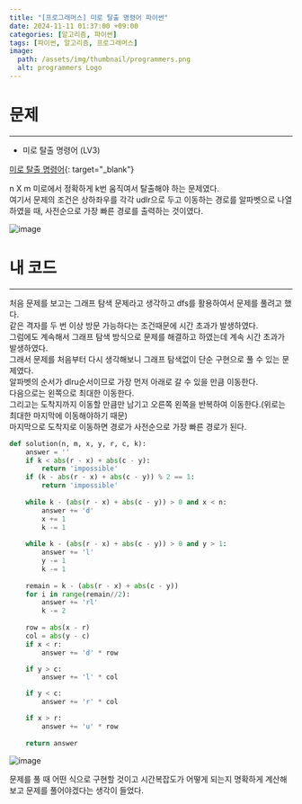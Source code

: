 ```yaml
---
title: "[프로그래머스] 미로 탈출 명령어 파이썬"
date: 2024-11-11 01:37:00 +09:00
categories: [알고리즘, 파이썬]
tags: [파이썬, 알고리즘, 프로그래머스]
image:
  path: /assets/img/thumbnail/programmers.png
  alt: programmers Logo
---
```

# 문제
---
- 미로 탈출 명령어 (LV3)

[미로 탈출 명령어](https://school.programmers.co.kr/learn/courses/30/lessons/150365){: target="_blank"}

n X m 미로에서 정확하게 k번 움직여서 탈출해야 하는 문제였다.   
여기서 문제의 조건은 상하좌우를 각각 udlr으로 두고 이동하는 경로를 알파벳으로 나열하였을 때, 사전순으로 가장 빠른 경로를 출력하는 것이였다.   

![image](https://github.com/user-attachments/assets/d2b79119-f3ea-4b62-a9dc-9f45f730fe51)

# 내 코드
---
처음 문제를 보고는 그래프 탐색 문제라고 생각하고 dfs를 활용하여서 문제를 풀려고 했다.   
같은 격자를 두 번 이상 방문 가능하다는 조건때문에 시간 초과가 발생하였다.   
그럼에도 계속해서 그래프 탐색 방식으로 문제를 해결하고 하였는데 계속 시간 초과가 발생하였다.   
그래서 문제를 처음부터 다시 생각해보니 그래프 탐색없이 단순 구현으로 풀 수 있는 문제였다.   
알파벳의 순서가 dlru순서이므로 가장 먼저 아래로 갈 수 있을 만큼 이동한다.   
다음으로는 왼쪽으로 최대한 이동한다.   
그리고는 도착지까지 이동할 만큼만 남기고 오른쪽 왼쪽을 반복하여 이동한다.(위로는 최대한 마지막에 이동해야하기 때문)   
마지막으로 도착지로 이동하면 경로가 사전순으로 가장 빠른 경로가 된다.   

```python
def solution(n, m, x, y, r, c, k):
    answer = ''
    if k < abs(r - x) + abs(c - y):
        return 'impossible'
    if (k - abs(r - x) + abs(c - y)) % 2 == 1:
        return 'impossible'
    
    while k - (abs(r - x) + abs(c - y)) > 0 and x < n:
        answer += 'd'
        x += 1
        k -= 1
        
    while k - (abs(r - x) + abs(c - y)) > 0 and y > 1:
        answer += 'l'
        y -= 1
        k -= 1
    
    remain = k - (abs(r - x) + abs(c - y))
    for i in range(remain//2):
        answer += 'rl'
        k -= 2
    
    row = abs(x - r)
    col = abs(y - c)
    if x < r:
        answer += 'd' * row

    if y > c:
        answer += 'l' * col

    if y < c:
        answer += 'r' * col

    if x > r:
        answer += 'u' * row
    
    return answer
```

![image](https://github.com/user-attachments/assets/fc465898-3c91-400e-b445-e918369c03a4)

문제를 풀 때 어떤 식으로 구현할 것이고 시간복잡도가 어떻게 되는지 명확하게 계산해보고 문제를 풀어야겠다는 생각이 들었다.   
